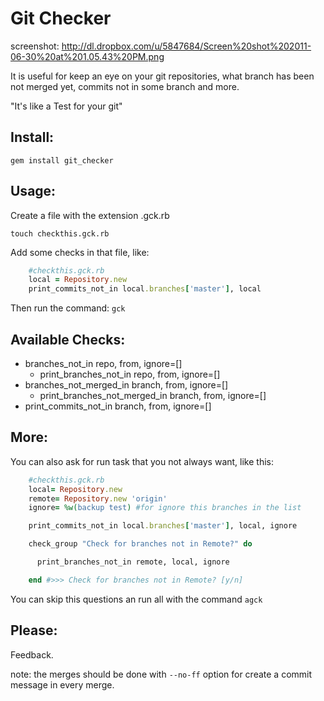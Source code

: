 Git Checker
===========
screenshot: http://dl.dropbox.com/u/5847684/Screen%20shot%202011-06-30%20at%201.05.43%20PM.png

It is useful for keep an eye on your git repositories, what branch has been not merged yet, commits not in some branch and more.

"It's like a Test for your git"

Install:
--------

`gem install git_checker`

Usage:
------

Create a file with the extension .gck.rb

    touch checkthis.gck.rb

Add some checks in that file, like:

```ruby
    #checkthis.gck.rb
    local = Repository.new
    print_commits_not_in local.branches['master'], local
```

Then run the command: 
`gck`

Available Checks:
-----------------
* branches_not_in repo, from, ignore=[]
    * print_branches_not_in repo, from, ignore=[]
* branches_not_merged_in branch, from, ignore=[]
    * print_branches_not_merged_in branch, from, ignore=[]
* print_commits_not_in branch, from, ignore=[]

More:
-----

You can also ask for run task that you not always want, like this:

```ruby
    #checkthis.gck.rb
    local= Repository.new
    remote= Repository.new 'origin'
    ignore= %w(backup test) #for ignore this branches in the list

    print_commits_not_in local.branches['master'], local, ignore

    check_group "Check for branches not in Remote?" do

      print_branches_not_in remote, local, ignore

    end #>>> Check for branches not in Remote? [y/n]
```

You can skip this questions an run all with the command `agck`

Please:
-------
Feedback.

note: the merges should be done with `--no-ff` option for create a commit message in every merge.